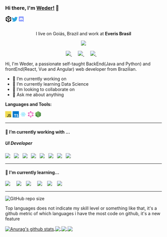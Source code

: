 ### Hi there, I'm [Weder!](https://weder96.github.io) 👋

<a href="https://codesandbox.io/u/weder96">
  <img align="left" alt="weder96| CodeSandbox" width="20px" src="https://raw.githubusercontent.com/weder96/weder-master/master/assets/codesandbox.svg" />
</a>
<a href="https://twitter.com/weder96">
  <img align="left" alt="weder96 | Twitter" width="21px" src="https://raw.githubusercontent.com/weder96/weder-master/master/assets/twitter.svg" />
</a>
<a href="https://discord.gg/VK4k3Br">
  <img align="left" alt="weder96 Discord" width="21px" src="https://raw.githubusercontent.com/weder96/weder-master/master/assets/discord.svg" />
</a>

<br />
<br />

<p align='center'>
  I live on Goiás, Brazil and work at <b>Everis Brasil</b> 
</p>

<p align='center'>
  <a href="#"><img src="https://visitor-badge.glitch.me/badge?page_id=weder96.weder96??style=for-the-badge&logo=appveyor"></a>
</p>


<p align='center'>
  <a href="https://twitter.com/weder96">
    <img src="https://img.shields.io/badge/twitter-%231DA1F2.svg?&style=for-the-badge&logo=twitter&logoColor=white" />
  </a>&nbsp;&nbsp;&nbsp;&nbsp;
  <a href="https://www.linkedin.com/in/wedermarianodesousa/">
    <img src="https://img.shields.io/badge/linkedin-%230077B5.svg?&style=for-the-badge&logo=linkedin&logoColor=white" />
  </a>&nbsp;&nbsp;&nbsp;&nbsp;
  <a href="mailto:weder96@gmail.com?subject=Olá%20Weder">
    <img src="https://img.shields.io/badge/gmail-%23D14836.svg?&style=for-the-badge&logo=gmail&logoColor=white" />
  </a>&nbsp;&nbsp;&nbsp;&nbsp;
</p>

Hi, I'm Weder, a passionate self-taught BackEnd(Java and Python) and frontEnd(React, Vue and Angular) web developer from Brazilian.

- 🔭 I’m currently working on 
- 🌱 I’m currently learning Data Science
- 👯 I’m looking to collaborate on 
- 💬 Ask me about anything 

**Languages and Tools:**  

<code><img height="20" src="https://raw.githubusercontent.com/github/explore/80688e429a7d4ef2fca1e82350fe8e3517d3494d/topics/javascript/javascript.png"></code>
<code><img height="20" src="https://raw.githubusercontent.com/github/explore/80688e429a7d4ef2fca1e82350fe8e3517d3494d/topics/typescript/typescript.png"></code>
<code><img height="20" src="https://raw.githubusercontent.com/github/explore/80688e429a7d4ef2fca1e82350fe8e3517d3494d/topics/react/react.png"></code>
<code><img height="20" src="https://raw.githubusercontent.com/github/explore/5c058a388828bb5fde0bcafd4bc867b5bb3f26f3/topics/graphql/graphql.png"></code>
<code><img height="20" src="https://raw.githubusercontent.com/github/explore/80688e429a7d4ef2fca1e82350fe8e3517d3494d/topics/nodejs/nodejs.png"></code>

<hr>

<h4> 🔭 I’m currently working with ...</h4>

<h5>UI Developer</h5>
<p >
  <img src="https://img.shields.io/badge/html5%20-%23e34f26.svg?&style=for-the-badge&logo=html5&logoColor=white" />&nbsp;&nbsp;
  <img src="https://img.shields.io/badge/CSS3-1572B6?&style=for-the-badge&logo=css3&logoColor=white" />&nbsp;&nbsp;
  <img src="https://img.shields.io/badge/JavaScript-F7DF1E?style=for-the-badge&logo=javascript&logoColor=black" />&nbsp;&nbsp;
  <img src="https://img.shields.io/badge/React-20232A?style=for-the-badge&logo=react&logoColor=61DAFB" />&nbsp;&nbsp;
  <img src="https://img.shields.io/badge/Bootstrap-563D7C?style=for-the-badge&logo=bootstrap&logoColor=white">&nbsp;&nbsp;
  <img src="https://img.shields.io/badge/sass%20-%23cc6699.svg?&style=for-the-badge&logo=sass&logoColor=white" />&nbsp;&nbsp;
  <img src="https://img.shields.io/badge/Sketch-F7B500?style=for-the-badge&logo=sketch&logoColor=white" />&nbsp;&nbsp;
  <img src="https://img.shields.io/badge/Docker-2496ED?style=for-the-badge&logo=docker&logoColor=white" />&nbsp;&nbsp;
</p>
<hr>


<h4>🌱 I'm currently learning...</h4>
<p >
  <img src="https://img.shields.io/badge/TypeScript-007ACC?style=for-the-badge&logo=typescript&logoColor=white" />&nbsp;&nbsp;&nbsp;&nbsp;
  <img src="https://img.shields.io/badge/next.js-000000?style=for-the-badge&logo=next.js&logoColor=white" />&nbsp;&nbsp;&nbsp;
  <img src="https://img.shields.io/badge/node.js%20-%23339933.svg?&style=for-the-badge&logo=node.js&logoColor=white" />&nbsp;&nbsp;&nbsp;&nbsp;
  <img src="https://img.shields.io/badge/React_Native-20232A?style=for-the-badge&logo=react&logoColor=61DAFB" />&nbsp;&nbsp;&nbsp;
  <img src="https://img.shields.io/badge/styledcomponents%20-%23db7093.svg?&style=for-the-badge&logo=styled-components&logoColor=white" />&nbsp;&nbsp;&nbsp;
  <img src="https://img.shields.io/badge/jest%20-%23c21325.svg?&style=for-the-badge&logo=jest&logoColor=white" />&nbsp;&nbsp;&nbsp;
</p>


<hr>
<p>
  <img alt="GitHub repo size" src="https://img.shields.io/github/repo-size/weder96/vue-app3?style=plastic">
<p>
<!-- Change the `github-readme-stats.anuraghazra1.vercel.app` to `github-readme-stats.vercel.app`  -->

Top languages does not indicate my skill level or something like that, it's a github metric of which languages i have the most code on github, it's a new feature


<a href="https://github.com/weder96/github-readme-stats">
  <img align="center" src="https://github-readme-stats.vercel.app/api?username=weder96&show_icons=true&include_all_commits=true&theme=dark" alt="Anurag's github stats" />
</a>
<a href="https://github.com/weder96/github-readme-stats">
  <img align="center" src="https://github-readme-stats.vercel.app/api/top-langs/?username=weder96&layout=compact&theme=dark" />
</a>

<a href="https://github.com/weder96/github-readme-stats">
  <img align="center" src="https://github-readme-stats.vercel.app/api/pin/?username=weder96&repo=vue-app3&theme=dark&show_icons=true" />
</a>    
<a href="https://github.com/weder96/weder96.github.io">
  <img align="center" src="https://github-readme-stats.vercel.app/api/pin/?username=weder96&repo=weder96.github.io&theme=dark" />
</a>


<!--
**weder96/weder96** is a ✨ _special_ ✨ repository because its `README.md` (this file) appears on your GitHub profile.

Here are some ideas to get you started:

- 🔭 I’m currently working on ...
- 🌱 I’m currently learning ...
- 👯 I’m looking to collaborate on ...
- 🤔 I’m looking for help with ...
- 💬 Ask me about ...
- 📫 How to reach me: ...
- 😄 Pronouns: ...
- ⚡ Fun fact: ...
-->
